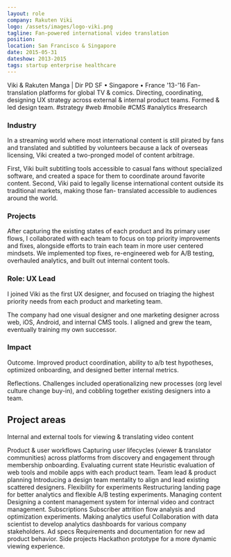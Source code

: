 ```yaml
---
layout: role
company: Rakuten Viki
logo: /assets/images/logo-viki.png 
tagline: Fan-powered international video translation
position: 
location: San Francisco & Singapore
date: 2015-05-31
dateshow: 2013-2015
tags: startup enterprise healthcare
---
```


Viki & Rakuten Manga | Dir PD SF • Singapore • France '13-'16
Fan-translation platforms for global TV & comics. Directing, coordinating, designing UX strategy across external & internal product teams. Formed & led design team. #strategy #web #mobile #CMS #analytics #research

### Industry

In a streaming world where most international content is still pirated by fans and translated and subtitled by volunteers because a lack of overseas licensing, Viki created a two-pronged model of content arbitrage.

First, Viki built subtitling tools accessible to casual fans without specialized software, and created a space for them to coordinate around favorite content. Second, Viki paid to legally license international content outside its traditional markets, making those fan- translated accessible to audiences around the world.

### Projects 

After capturing the existing states of each product and its primary user flows, I collaborated with each team to focus on top priority improvements and fixes, alongside efforts to train each team in more user centered mindsets. We implemented top fixes, re-engineered web for A/B testing, overhauled analytics, and built out internal content tools.

### Role: UX Lead

I joined Viki as the first UX designer, and focused on triaging the
highest priority needs from each product and marketing team.

The company had one visual designer and one marketing designer across web, iOS, Android, and internal CMS tools. I aligned and grew the team, eventually training my own successor.

### Impact

Outcome. Improved product coordination, ability to a/b test hypotheses, optimized onboarding, and designed better internal metrics.

Reflections. Challenges included operationalizing new processes (org level culture change buy-in), and cobbling together existing designers into a team.

## Project areas

Internal and external tools for viewing & translating video content

Product & user workflows
Capturing user lifecycles (viewer & translator communities) across platforms from discovery and engagement through membership onboarding.
Evaluating current state
Heuristic evaluation of web tools and mobile apps with each product team.
Team lead & product planning
Introducing a design team mentality to align and lead existing scattered designers.
Flexibility for experiments
Restructuring landing page for better analytics and flexible A/B testing experiments.
Managing content
Designing a content management system for internal video and contract management.
Subscriptions
Subscriber attrition flow analysis and optimization experiments.
Making analytics useful
Collaboration with data scientist to develop analytics dashboards for various company stakeholders.
Ad specs
Requirements and documentation for new ad product behavior.
Side projects
Hackathon prototype for a more dynamic viewing experience.